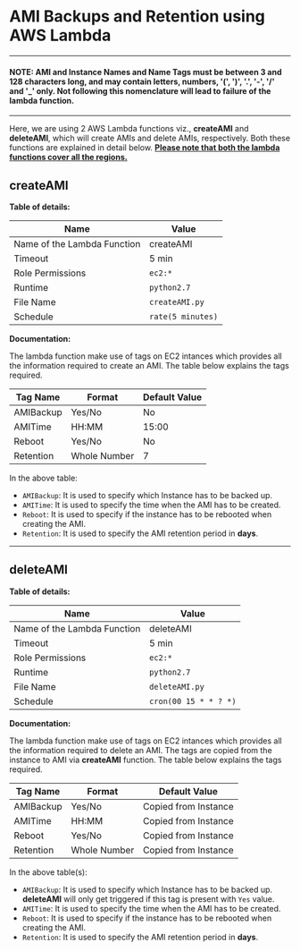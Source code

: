 # AMI Backups and Retention using AWS Lambda

---
#### NOTE: AMI and Instance Names and Name Tags must be between 3 and 128 characters long, and may contain letters, numbers, '(', ')', '.', '-', '/' and '_' only. Not following this nomenclature will lead to failure of the lambda function.
---

Here, we are using 2 AWS Lambda functions viz., **createAMI** and **deleteAMI**, which will create AMIs and delete AMIs, respectively. Both these functions are explained in detail below. **<u>Please note that both the lambda functions cover all the regions.</u>**

## createAMI

**Table of details:**

| Name                        | Value             |
| --------------------------- | ----------------- |
| Name of the Lambda Function | createAMI         |
| Timeout                     | 5 min             |
| Role Permissions            | `ec2:*`           |
| Runtime                     | `python2.7`       |
| File Name                   | `createAMI.py`    |
| Schedule                    | `rate(5 minutes)` |

**Documentation:**

The lambda function make use of tags on EC2 intances which provides all the information required to create an AMI. The table below explains the tags required.

| Tag Name  | Format       | Default Value |
| --------- | ------------ | ------------- |
| AMIBackup | Yes/No       | No            |
| AMITime   | HH:MM        | 15:00         |
| Reboot    | Yes/No       | No            |
| Retention | Whole Number | 7             |

In the above table:

- `AMIBackup`: It is used to specify which Instance has to be backed up.
- `AMITime`: It is used to specify the time when the AMI has to be created.
- `Reboot`: It is used to specify if the instance has to be rebooted when creating the AMI.
- `Retention`: It is used to specify the AMI retention period in **days**.

---

## deleteAMI

**Table of details:**

| Name                        | Value                 |
| --------------------------- | --------------------- |
| Name of the Lambda Function | deleteAMI             |
| Timeout                     | 5 min                 |
| Role Permissions            | `ec2:*`               |
| Runtime                     | `python2.7`           |
| File Name                   | `deleteAMI.py`        |
| Schedule                    | `cron(00 15 * * ? *)` |

**Documentation:**

The lambda function make use of tags on EC2 intances which provides all the information required to delete an AMI. The tags are copied from the instance to AMI via **createAMI** function. The table below explains the tags required.

| Tag Name  | Format       | Default Value        |
| --------- | ------------ | -------------------- |
| AMIBackup | Yes/No       | Copied from Instance |
| AMITime   | HH:MM        | Copied from Instance |
| Reboot    | Yes/No       | Copied from Instance |
| Retention | Whole Number | Copied from Instance |

In the above table(s):

* `AMIBackup`: It is used to specify which Instance has to be backed up. **deleteAMI** will only get triggered if this tag is present with `Yes` value.
* `AMITime`: It is used to specify the time when the AMI has to be created.
* `Reboot`: It is used to specify if the instance has to be rebooted when creating the AMI.
* `Retention`: It is used to specify the AMI retention period in **days**.
